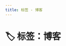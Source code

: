 ```yaml
---
title: 标签 - 博客
---
```


<script setup>
const posts = [
  {
    "title": "你好，VitePress！",
    "date": "2025-05-27",
    "description": "从零开始搭建一个 VitePress 博客",
    "tags": [
      "vitepress",
      "博客"
    ],
    "link": "/posts/2025/hello-vitepress"
  }
]
</script>

# 🏷️ 标签：博客


<PostCard
  v-for="post in posts"
  :key="post.link"
  v-bind="post"
/>